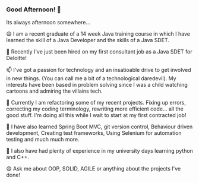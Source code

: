 ### Good Afternoon! 👋
Its always afternoon somewhere... 


😄  I am a recent graduate of a 14 week Java training course in which I have learned the skill of a Java Developer and the skills of a Java SDET.

🌱  Recently I've just been hired on my first consultant job as a Java SDET for Deloitte!

📫  I've got a passion for technology and an insatioable drive to get involved in new things. (You can call me a bit of a technological daredevil). My interests have been based in problem solving since I was a child watching cartoons and admiring the villains tech.

🤔  Currently I am refactoring some of my recent projects. Fixing up errors, correcting my coding terminology, rewriting more efficient code... all the good stuff. I'm doing all this while I wait to start at my first contracted job!

🔭  I have also learned Spring Boot MVC, git version control, Behaviour driven development, Creating test frameworks, Using Selenium for automation testing and much much more.

💬  I also have had plenty of experience in my university days learning python and C++. 

😄  Ask me about OOP, SOLID, AGILE or anything about the projects I've done!

